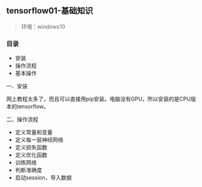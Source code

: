 ##  tensorflow01-基础知识

> 环境：windows10

### 目录

- 安装
- 操作流程
- 基本操作


一、安装

网上教程太多了，而且可以直接用pip安装。电脑没有GPU，所以安装的是CPU版本的tensorflow。

二、操作流程

- 定义常量和变量
- 定义每一层神经网络
- 定义损失函数
- 定义优化函数
- 训练网络
- 判断准确度
- 启动session，导入数据







